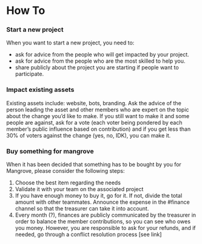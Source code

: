 # How To


### Start a new project
When you want to start a new project, you need to:
- ask for advice from the people who will get impacted by your project.
- ask for advice from the people who are the most skilled to help you.
- share publicly about the project you are starting if people want to participate.


### Impact existing assets
Existing assets include: website, bots, branding.
Ask the advice of the person leading the asset and other members who are expert on the topic about the change you’d like to make.
If you still want to make it and some people are against, ask for a vote (each voter being pondered by each member’s public influence based on contribution) and if you get less than 30% of voters against the change (yes, no, IDK), you can make it.


### Buy something for mangrove

When it has been decided that something has to be bought by you for Mangrove, please consider the following steps: 

1. Choose the best item regarding the needs
2. Validate it with your team on the associated project
3. If you have enough money to buy it, go for it. If not, divide the total amount with other teammates. Announce the expense in the #finance channel so that the treasurer can take it into account. 
4. Every month (?), finances are publicly communicated by the treasurer in order to balance the member contributions, so you can see who owes you money. However, you are responsible to ask for your refunds, and if needed, go through a conflict resolution process [see link]










 



